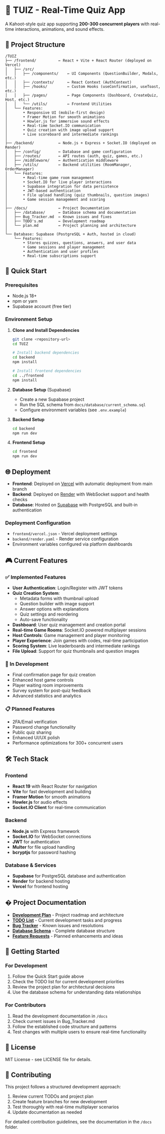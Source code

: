 # 🎯 TUIZ - Real-Time Quiz App

A Kahoot-style quiz app supporting **200-300 concurrent players** with real-time interactions, animations, and sound effects.

## 📁 Project Structure

```
/TUIZ
├── /frontend/          ← React + Vite + React Router (deployed on Vercel)
│   ├── /src/
│   │   ├── /components/    ← UI Components (QuestionBuilder, Modals, etc.)
│   │   ├── /contexts/      ← React Context (AuthContext)
│   │   ├── /hooks/         ← Custom Hooks (useConfirmation, useToast, etc.)
│   │   ├── /pages/         ← Page Components (Dashboard, CreateQuiz, Host, etc.)
│   │   └── /utils/         ← Frontend Utilities
│   └── Features:
│       • Responsive UI (mobile-first design)
│       • Framer Motion for smooth animations
│       • Howler.js for immersive sound effects
│       • Real-time Socket.IO communication
│       • Quiz creation with image upload support
│       • Live scoreboard and intermediate rankings
│
├── /backend/           ← Node.js + Express + Socket.IO (deployed on Render)
│   ├── /config/        ← Database and game configuration
│   ├── /routes/        ← API routes (auth, quiz, games, etc.)
│   ├── /middleware/    ← Authentication middleware
│   ├── /utils/         ← Backend utilities (RoomManager, OrderManager)
│   └── Features:
│       • Real-time game room management
│       • Socket.IO for live player interactions
│       • Supabase integration for data persistence
│       • JWT-based authentication
│       • File upload handling (quiz thumbnails, question images)
│       • Game session management and scoring
│
├── /docs/              ← Project Documentation
│   ├── /database/      ← Database schema and documentation
│   ├── Bug_Tracker.md  ← Known issues and fixes
│   ├── TODO's.md       ← Development roadmap
│   └── plan.md         ← Project planning and architecture
│
└── Database: Supabase (PostgreSQL + Auth, hosted in cloud)
    └── Features:
        • Stores quizzes, questions, answers, and user data
        • Game sessions and player management
        • Authentication and user profiles
        • Real-time subscriptions support
```

## 🚀 Quick Start

### Prerequisites
- Node.js 18+
- npm or yarn
- Supabase account (free tier)

### Environment Setup

1. **Clone and Install Dependencies**
   ```bash
   git clone <repository-url>
   cd TUIZ
   
   # Install backend dependencies
   cd backend
   npm install
   
   # Install frontend dependencies
   cd ../frontend
   npm install
   ```

2. **Database Setup** (Supabase)
   - Create a new Supabase project
   - Run the SQL schema from `docs/database/current_schema.sql`
   - Configure environment variables (see `.env.example`)

3. **Backend Setup**
   ```bash
   cd backend
   npm run dev
   ```

4. **Frontend Setup**
   ```bash
   cd frontend
   npm run dev
   ```

## 🌐 Deployment

- **Frontend**: Deployed on [Vercel](https://vercel.com) with automatic deployment from main branch
- **Backend**: Deployed on [Render](https://render.com) with WebSocket support and health checks
- **Database**: Hosted on [Supabase](https://supabase.com) with PostgreSQL and built-in authentication

### Deployment Configuration
- `frontend/vercel.json` - Vercel deployment settings
- `backend/render.yaml` - Render service configuration
- Environment variables configured via platform dashboards

## 🎮 Current Features

### ✅ Implemented Features
- **User Authentication**: Login/Register with JWT tokens
- **Quiz Creation System**: 
  - Metadata forms with thumbnail upload
  - Question builder with image support
  - Answer options with explanations
  - Quiz settings and reordering
  - Auto-save functionality
- **Dashboard**: User quiz management and creation portal
- **Real-time Game Rooms**: Socket.IO powered multiplayer sessions
- **Host Controls**: Game management and player monitoring
- **Player Experience**: Join games with codes, real-time participation
- **Scoring System**: Live leaderboards and intermediate rankings
- **File Upload**: Support for quiz thumbnails and question images

### 🚧 In Development
- Final confirmation page for quiz creation
- Enhanced host game controls
- Player waiting room improvements
- Survey system for post-quiz feedback
- Advanced statistics and analytics

### 📋 Planned Features
- 2FA/Email verification
- Password change functionality
- Public quiz sharing
- Enhanced UI/UX polish
- Performance optimizations for 300+ concurrent users

## 🛠️ Tech Stack

### Frontend
- **React 19** with React Router for navigation
- **Vite** for fast development and building
- **Framer Motion** for smooth animations
- **Howler.js** for audio effects
- **Socket.IO Client** for real-time communication

### Backend
- **Node.js** with Express framework
- **Socket.IO** for WebSocket connections
- **JWT** for authentication
- **Multer** for file upload handling
- **bcryptjs** for password hashing

### Database & Services
- **Supabase** for PostgreSQL database and authentication
- **Render** for backend hosting
- **Vercel** for frontend hosting

## � Project Documentation

- **[Development Plan](./docs/plan.md)** - Project roadmap and architecture
- **[TODO List](./docs/TODO's.md)** - Current development tasks and progress
- **[Bug Tracker](./docs/Bug_Tracker.md)** - Known issues and resolutions
- **[Database Schema](./docs/database/current_schema.sql)** - Complete database structure
- **[Feature Requests](./docs/feature_req.md)** - Planned enhancements and ideas

## 🚀 Getting Started

### For Development
1. Follow the Quick Start guide above
2. Check the TODO list for current development priorities
3. Review the project plan for architectural decisions
4. Use the database schema for understanding data relationships

### For Contributors
1. Read the development documentation in `/docs`
2. Check current issues in Bug_Tracker.md
3. Follow the established code structure and patterns
4. Test changes with multiple users to ensure real-time functionality

## 📝 License

MIT License - see LICENSE file for details.

## 🤝 Contributing

This project follows a structured development approach:
1. Review current TODOs and project plan
2. Create feature branches for new development
3. Test thoroughly with real-time multiplayer scenarios
4. Update documentation as needed

For detailed contribution guidelines, see the documentation in the `/docs` folder.
